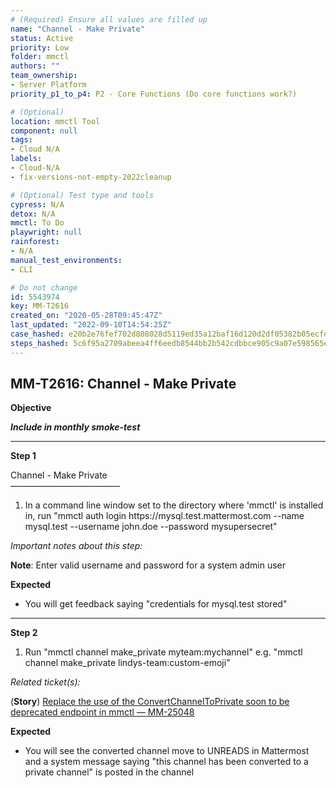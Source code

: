 ```yaml
---
# (Required) Ensure all values are filled up
name: "Channel - Make Private"
status: Active
priority: Low
folder: mmctl
authors: ""
team_ownership: 
- Server Platform
priority_p1_to_p4: P2 - Core Functions (Do core functions work?)

# (Optional)
location: mmctl Tool
component: null
tags: 
- Cloud N/A
labels: 
- Cloud-N/A
- fix-versions-not-empty-2022cleanup

# (Optional) Test type and tools
cypress: N/A
detox: N/A
mmctl: To Do
playwright: null
rainforest: 
- N/A
manual_test_environments: 
- CLI

# Do not change
id: 5543974
key: MM-T2616
created_on: "2020-05-28T09:45:47Z"
last_updated: "2022-09-10T14:54:25Z"
case_hashed: e20b2e76fef702d808028d5119ed35a12baf16d120d2df05382b05ecfe7288b156fa287dcfc5fb8c5023e7cb1326bb77
steps_hashed: 5c6f95a2709abeea4ff6eedb8544bb2b542cdbbce905c9a07e598565ef1a8bf8e53b451b561d7b23152e40678e5504bc
---
```


<!-- (Auto-generated) Based on frontmatter's "key" and "name" -->

## MM-T2616: Channel - Make Private

**Objective**

_**Include in monthly smoke-test**_

---

**Step 1**

Channel - Make Private\
–––––––––––––––––––––––––

1. In a command line window set to the directory where 'mmctl' is installed in, run "mmctl auth login https\://mysql.test.mattermost.com --name mysql.test --username john.doe --password mysupersecret"

_Important notes about this step:_

**Note**: Enter valid username and password for a system admin user

**Expected**

- You will get feedback saying "credentials for mysql.test stored"

---

**Step 2**

1. Run "mmctl channel make\_private myteam:mychannel" e.g. "mmctl channel make\_private lindys-team:custom-emoji"

_Related ticket(s):_

(**Story**) [Replace the use of the ConvertChannelToPrivate soon to be deprecated endpoint in mmctl — MM-25048](https://mattermost.atlassian.net/browse/MM-25048)

**Expected**

- You will see the converted channel move to UNREADS in Mattermost and a system message saying "this channel has been converted to a private channel" is posted in the channel
